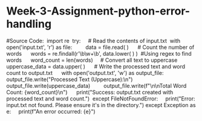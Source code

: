 # Week-3-Assignment-python-error-handling

‎#Source Code:
‎
‎import re
‎
‎try:
‎    # Read the contents of input.txt
‎
‎with open('input.txt', 'r') as file:
‎        data = file.read( )
‎
‎    # Count the number of words
‎
‎    words = re.findall(r'\b\w+\b', data.lower( ) ) 
‎
‎#Using regex to find words
‎
‎    word_count = len(words)
‎
‎    # Convert all text to uppercase
‎
‎    uppercase_data = data.upper( )
‎
‎    # Write the processed text and word count to output.txt
‎
‎    with open('output.txt', 'w') as output_file:
‎        output_file.write("Processed Text (Uppercase):\n")
‎        output_file.write(uppercase_data)
‎        output_file.write(f"\n\nTotal Word Count: {word_count}\n")
‎
‎    print("Success: output.txt created with processed text and word count.")
‎
‎except FileNotFoundError:
‎    print("Error: input.txt not found. Please ensure it's in the directory.")
‎except Exception as e:
‎    print(f"An error occurred: {e}")
‎
